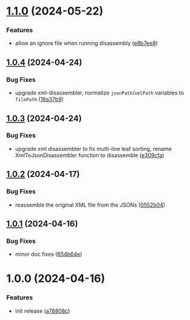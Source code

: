 # [1.1.0](https://github.com/mcarvin8/xml2json-disassembler/compare/v1.0.4...v1.1.0) (2024-05-22)

### Features

- allow an ignore file when running disassembly ([e8b7ee8](https://github.com/mcarvin8/xml2json-disassembler/commit/e8b7ee8dea6ff71730823a8b30bc8fea5fefe2b6))

## [1.0.4](https://github.com/mcarvin8/xml2json-disassembler/compare/v1.0.3...v1.0.4) (2024-04-24)

### Bug Fixes

- upgrade xml-disassembler, normalize `jsonPath`/`xmlPath` variables to `filePath` ([18a37b9](https://github.com/mcarvin8/xml2json-disassembler/commit/18a37b93a94cbc7126777efd21dbc59d96d6bf0b))

## [1.0.3](https://github.com/mcarvin8/xml2json-disassembler/compare/v1.0.2...v1.0.3) (2024-04-24)

### Bug Fixes

- upgrade xml disassembler to fix multi-line leaf sorting, rename XmlToJsonDisassembler function to disassemble ([e309cfa](https://github.com/mcarvin8/xml2json-disassembler/commit/e309cfa4902a03f68200e238b1aada6bcb426194))

## [1.0.2](https://github.com/mcarvin8/xml2json-disassembler/compare/v1.0.1...v1.0.2) (2024-04-17)

### Bug Fixes

- reassemble the original XML file from the JSONs ([0552b04](https://github.com/mcarvin8/xml2json-disassembler/commit/0552b042c0eab2427b05bd55fce294663408aee1))

## [1.0.1](https://github.com/mcarvin8/xml2json-disassembler/compare/v1.0.0...v1.0.1) (2024-04-16)

### Bug Fixes

- minor doc fixes ([654b64e](https://github.com/mcarvin8/xml2json-disassembler/commit/654b64e391ea012689a5afc9969104f56070baa2))

# 1.0.0 (2024-04-16)

### Features

- init release ([a78808c](https://github.com/mcarvin8/xml2json-disassembler/commit/a78808c2048c5f3f71f66875eada64c625b250db))
